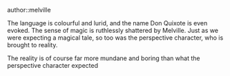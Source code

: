 author::melville

The language is colourful and lurid, and the name Don Quixote is even evoked. The sense of magic is ruthlessly shattered by Melville. Just as we were expecting a magical tale, so too was the perspective character, who is brought to reality.

The reality is of course far more mundane and boring than what the perspective character expected